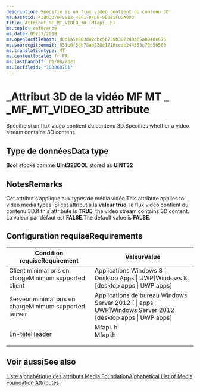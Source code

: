 ```yaml
---
description: Spécifie si un flux vidéo contient du contenu 3D.
ms.assetid: 43B6337D-9812-4EF1-8FDB-9BB21FB5A8D3
title: Attribut MF_MT_VIDEO_3D (Mfapi. h)
ms.topic: reference
ms.date: 05/31/2018
ms.openlocfilehash: d0d1a5e883d02dbc5b735b387240a65ab94de676
ms.sourcegitcommit: 831e8f3db78ab820e1710cede244553c70e50500
ms.translationtype: MT
ms.contentlocale: fr-FR
ms.lasthandoff: 01/08/2021
ms.locfileid: "103868701"
---
```

# <a name="mf_mt_video_3d-attribute"></a><span data-ttu-id="3d18a-103">\_Attribut 3D de la vidéo MF MT \_ \_</span><span class="sxs-lookup"><span data-stu-id="3d18a-103">MF\_MT\_VIDEO\_3D attribute</span></span>

<span data-ttu-id="3d18a-104">Spécifie si un flux vidéo contient du contenu 3D.</span><span class="sxs-lookup"><span data-stu-id="3d18a-104">Specifies whether a video stream contains 3D content.</span></span>

## <a name="data-type"></a><span data-ttu-id="3d18a-105">Type de données</span><span class="sxs-lookup"><span data-stu-id="3d18a-105">Data type</span></span>

<span data-ttu-id="3d18a-106">**Bool** stocké comme **UInt32**</span><span class="sxs-lookup"><span data-stu-id="3d18a-106">**BOOL** stored as **UINT32**</span></span>

## <a name="remarks"></a><span data-ttu-id="3d18a-107">Notes</span><span class="sxs-lookup"><span data-stu-id="3d18a-107">Remarks</span></span>

<span data-ttu-id="3d18a-108">Cet attribut s’applique aux types de média vidéo.</span><span class="sxs-lookup"><span data-stu-id="3d18a-108">This attribute applies to video media types.</span></span> <span data-ttu-id="3d18a-109">Si cet attribut a la **valeur true**, le flux vidéo contient du contenu 3D.</span><span class="sxs-lookup"><span data-stu-id="3d18a-109">If this attribute is **TRUE**, the video stream contains 3D content.</span></span> <span data-ttu-id="3d18a-110">La valeur par défaut est **FALSE**.</span><span class="sxs-lookup"><span data-stu-id="3d18a-110">The default value is **FALSE**.</span></span>

## <a name="requirements"></a><span data-ttu-id="3d18a-111">Configuration requise</span><span class="sxs-lookup"><span data-stu-id="3d18a-111">Requirements</span></span>



| <span data-ttu-id="3d18a-112">Condition requise</span><span class="sxs-lookup"><span data-stu-id="3d18a-112">Requirement</span></span> | <span data-ttu-id="3d18a-113">Valeur</span><span class="sxs-lookup"><span data-stu-id="3d18a-113">Value</span></span> |
|-------------------------------------|------------------------------------------------------------------------------------|
| <span data-ttu-id="3d18a-114">Client minimal pris en charge</span><span class="sxs-lookup"><span data-stu-id="3d18a-114">Minimum supported client</span></span><br/> | <span data-ttu-id="3d18a-115">Applications Windows 8 \[ Desktop Apps \| UWP\]</span><span class="sxs-lookup"><span data-stu-id="3d18a-115">Windows 8 \[desktop apps \| UWP apps\]</span></span><br/>                                  |
| <span data-ttu-id="3d18a-116">Serveur minimal pris en charge</span><span class="sxs-lookup"><span data-stu-id="3d18a-116">Minimum supported server</span></span><br/> | <span data-ttu-id="3d18a-117">Applications de bureau Windows Server 2012 \[ \| apps UWP\]</span><span class="sxs-lookup"><span data-stu-id="3d18a-117">Windows Server 2012 \[desktop apps \| UWP apps\]</span></span><br/>                        |
| <span data-ttu-id="3d18a-118">En-tête</span><span class="sxs-lookup"><span data-stu-id="3d18a-118">Header</span></span><br/>                   | <dl> <span data-ttu-id="3d18a-119"><dt>Mfapi. h</dt></span><span class="sxs-lookup"><span data-stu-id="3d18a-119"><dt>Mfapi.h</dt></span></span> </dl> |



## <a name="see-also"></a><span data-ttu-id="3d18a-120">Voir aussi</span><span class="sxs-lookup"><span data-stu-id="3d18a-120">See also</span></span>

<dl> <dt>

[<span data-ttu-id="3d18a-121">Liste alphabétique des attributs Media Foundation</span><span class="sxs-lookup"><span data-stu-id="3d18a-121">Alphabetical List of Media Foundation Attributes</span></span>](alphabetical-list-of-media-foundation-attributes.md)
</dt> </dl>

 

 




